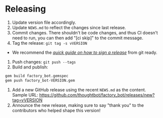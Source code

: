 # Releasing

1. Update version file accordingly.
1. Update `NEWS.md` to reflect the changes since last release.
1. Commit changes.
   There shouldn't be code changes,
   and thus CI doesn't need to run,
   you can then add "[ci skip]" to the commit message.
1. Tag the release: `git tag -s vVERSION`
  - We recommend the [_quick guide on how to sign a release_] from git ready.
1. Push changes: `git push --tags`
1. Build and publish:
  ```bash
  gem build factory_bot.gemspec
  gem push factory_bot-VERSION.gem
  ```

1. Add a new GitHub release using the recent `NEWS.md` as the content. Sample
   URL: https://github.com/thoughtbot/factory_bot/releases/new?tag=vVERSION
1. Announce the new release,
   making sure to say "thank you" to the contributors
   who helped shape this version!

[_quick guide on how to sign a release_]: http://gitready.com/advanced/2014/11/02/gpg-sign-releases.html
